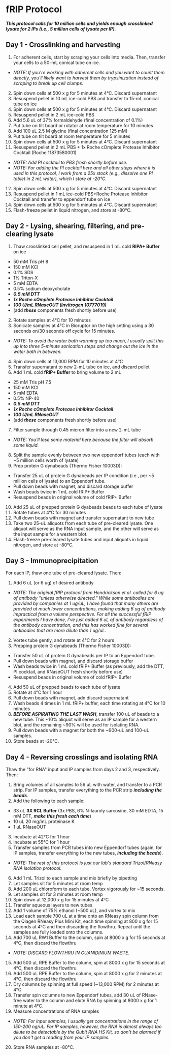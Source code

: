 # fRIP Protocol

**_This protocol calls for 10 million cells and yields enough crosslinked lysate for 2 IPs (i.e., 5 million cells of lysate per IP)._**

## Day 1 - Crosslinking and harvesting
1. For adherent cells, start by scraping your cells into media. Then, transfer your cells to a 50-mL conical tube on ice.

- *NOTE: If you're working with adherent cells and you want to count them directly, you'll likely want to harvest them by trypsinization instead of scraping to break up cell clumps.*

2. Spin down cells at 500 x g for 5 minutes at 4°C. Discard supernatant
3. Resuspend pellet in 10 mL ice-cold PBS and transfer to 15-mL conical tube on ice
4. Spin down cells at 500 x g for 5 minutes at 4°C. Discard supernatant
5. Resuspend pellet in 2 mL ice-cold PBS
6. Add 5.6 uL of 37% formaldehyde (final concentration of 0.1%)
7. Put tube on tilt board or rotator at room temperature for 10 minutes
8. Add 100 uL 2.5 M glycine (final concentration 125 mM)
9. Put tube on tilt board at room temperature for 5 minutes
10. Spin down cells at 500 x g for 5 minutes at 4°C. Discard supernatant
11. Resuspend pellet in 2 mL PBS + 1x Roche cOmplete Protease Inhibitor Cocktail (Roche 11873580001)

- *NOTE: Add PI cocktail to PBS fresh shortly before use.*
- *NOTE: For adding the PI cocktail here and all other steps where it is used in this protocol, I work from a 25x stock (e.g., dissolve one PI tablet in 2 mL water), which I store at -20°C.*

12. Spin down cells at 500 x g for 5 minutes at 4°C. Discard supernatant
13. Resuspend pellet in 1 mL ice-cold PBS+Roche Protease Inhibitor Cocktail and transfer to eppendorf tube on ice
14. Spin down cells at 500 x g for 5 minutes at 4°C. Discard supernatant
15. Flash-freeze pellet in liquid nitrogen, and store at -80°C.

## Day 2 - Lysing, shearing, filtering, and pre-clearing lysate
1. Thaw crosslinked cell pellet, and resuspend in 1 mL cold **RIPA+ Buffer** on ice

- 50 mM Tris pH 8
- 150 mM KCl
- 0.1% SDS
- 1% Triton-X
- 5 mM EDTA
- 0.5% sodium deoxycholate
- **_0.5 mM DTT_**
- **_1x Roche cOmplete Protease Inhibitor Cocktail_**
- **_100 U/mL RNaseOUT (Invitrogen 10777019)_**
- (add **_these_** components fresh shortly before use)

2. Rotate samples at 4°C for 10 minutes
3. Sonicate samples at 4°C in Bioruptor on the high setting using a 30 seconds on/30 seconds off cycle for 15 minutes.

- *NOTE: To avoid the water bath warming up too much, I usually split this up into three 5-minute sonication steps and change out the ice in the water bath in between.*

4. Spin down cells at 13,000 RPM for 10 minutes at 4°C
5. Transfer supernatant to new 2-mL tube on ice, and discard pellet
6. Add 1 mL cold **fRIP+ Buffer** to bring volume to 2 mL

- 25 mM Tris pH 7.5
- 150 mM KCl
- 5 mM EDTA
- 0.5% NP-40
- **_0.5 mM DTT_**
- **_1x Roche cOmplete Protease Inhibitor Cocktail_**
- **_100 U/mL RNaseOUT_**
- (add **_these_** components fresh shortly before use)

7. Filter sample through 0.45 micron filter into a new 2-mL tube

- *NOTE: You’ll lose some material here because the filter will absorb some liquid.*

8. Split the sample evenly between two new eppendorf tubes (each with ~5 million cells worth of lysate)
9. Prep protein G dynabeads (Thermo Fisher 10003D):
  + Transfer 25 uL of protein G dynabeads per IP condition (i.e., per ~5 million cells of lysate) to an Eppendorf tube.
  + Pull down beads with magnet, and discard storage buffer
  + Wash beads twice in 1 mL cold fRIP+ Buffer
  + Resuspend beads in original volume of cold fRIP+ Buffer
10. Add 25 uL of prepped protein G dyabeads beads to each tube of lysate
11. Rotate tubes at 4°C for 30 minutes
12. Pull down beads with magnet and transfer supernatant to new tube
13. Take two 25-uL aliquots from each tube of pre-cleared lysate. One aliquot will serve as the RNA input sample, and the other will serve as the input sample for a western blot.
14. Flash-freeze pre-cleared lysate tubes and input aliquots in liquid nitrogen, and store at -80°C.

## Day 3 - Immunoprecipitation
For each IP, thaw one tube of pre-cleared lysate. Then:
1. Add 6 uL (or 6 ug) of desired antibody

- *NOTE: The original fRIP protocol from Hendrickson et al. called for 6 ug of antibody "unless otherwise directed." While some antibodies are provided by companies at 1 ug/uL, I have found that many others are provided at much lower concentrations, making adding 6 ug of antibody impractical from a volume perspective. For all the successful fRIP experiments I have done, I've just added 6 uL of antibody regardless of the antibody concentration, and this has worked fine for several antibodies that are more dilute than 1 ug/uL.*

2. Vortex tube gently, and rotate at 4°C for 2 hours
3. Prepping protein G dynabeads (Thermo Fisher 10003D):
  + Transfer 50 uL of protein G dynabeads per IP to an Eppendorf tube.
  + Pull down beads with magnet, and discard storage buffer
  + Wash beads twice in 1 mL cold fRIP+ Buffer (as previously, add the DTT, PI cocktail, and RNaseOUT fresh shortly before use)
  + Resuspend beads in original volume of cold fRIP+ Buffer
4. Add 50 uL of prepped beads to each tube of lysate
5. Rotate at 4°C for 1 hour
6. Pull down beads with magnet, adn discard supernatant
7. Wash beads 4 times in 1 mL fRIP+ buffer, each time rotating at 4°C for 10 minutes
8. **_BEFORE ASPIRATING THE LAST WASH_**, transfer 100 uL of beads to a new tube. This ~10% aliquot will serve as an IP sample for a western blot, and the remaining ~90% will be used for isolating RNA.
9. Pull down beads with a magnet for both the ~900-uL and 100-uL samples.
10. Store beads at -20°C.

## Day 4 - Reversing crosslings and isolating RNA
Thaw the "for RNA" input and IP samples from days 2 and 3, respectively. Then:

1. Bring volumes of all samples to 56 uL with water, and transfer to a PCR strip. For IP samples, transfer everything to the PCR strip **_including the beads_**.
2. Add the following to each sample:

- 33 uL **3X RCL Buffer** (3x PBS, 6% N-lauroly sarcosine, 30 mM EDTA, 15 mM DTT, **_make this fresh each time_**)
- 10 uL 20 mg/mL proteinase K
- 1 uL RNaseOUT

3. Incubate at 42°C for 1 hour
4. Incubate at 55°C for 1 hour
5. Transfer samples from PCR tubes into new Eppendorf tubes (again, for IP samples, transfer everything to the new tubes, **_including the beads_**).

- *NOTE: The rest of this protocol is just our lab's standard Trizol/RNeasy RNA isolation protocol.*

6. Add 1 mL Trizol to each sample and mix briefly by pipetting
7. Let samples sit for 5 minutes at room temp
8. Add 200 uL chloroform to each tube. Vortex vigorously for ~15 seconds.
9. Let samples sit for 3 minutes at room temp
10. Spin down at 12,000 x g for 15 minutes at 4°C
11. Transfer aqueous layers to new tubes
12. Add 1 volume of 75% ethanol (~500 uL), and vortex to mix
13. Load each sample 700 uL at a time onto an RNeasy spin column from the Qiagen RNeasy Plus Mini Kit, each time spinning at 800 x g for 15 seconds at 4°C and then discarding the flowthru. Repeat until the samples are fully loaded onto the columns.
14. Add 700 uL RW1 Buffer to the column, spin at 8000 x g for 15 seconds at 4°C, then discard the flowthru

- *NOTE: DISCARD FLOWTHRU IN GUANIDINIUM WASTE.*

15. Add 500 uL RPE Buffer to the column, spin at 8000 x g for 15 seconds at 4°C, then discard the flowthru
16. Add 500 uL RPE Buffer to the column, spin at 8000 x g for 2 minutes at 4°C, then discard the flowthru
17. Dry columns by spinning at full speed (~13,000 RPM) for 2 minutes at 4°C
18. Transfer spin columns to new Eppendorf tubes, add 30 uL of RNase-free water to the column and elute RNA by spinning at 8000 x g for 1 minute at 4°C.
19. Measure concentrations of RNA samples

- *NOTE: For input samples, I usually get concentrations in the range of 150-200 ng/uL. For IP samples, however, the RNA is almost always too dilute to be detectable by the Qubit RNA HS Kit, so don't be alarmed if you don't get a reading from your IP samples.*

20. Store RNA samples at -80°C.
